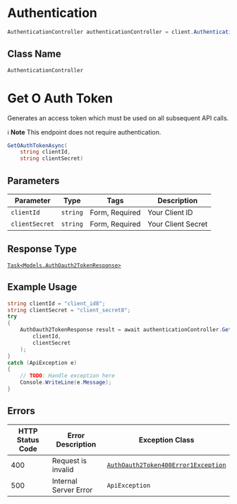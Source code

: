 # Authentication

```csharp
AuthenticationController authenticationController = client.AuthenticationController;
```

## Class Name

`AuthenticationController`


# Get O Auth Token

Generates an access token which must be used on all subsequent API calls.

:information_source: **Note** This endpoint does not require authentication.

```csharp
GetOAuthTokenAsync(
    string clientId,
    string clientSecret)
```

## Parameters

| Parameter | Type | Tags | Description |
|  --- | --- | --- | --- |
| `clientId` | `string` | Form, Required | Your Client ID |
| `clientSecret` | `string` | Form, Required | Your Client Secret |

## Response Type

[`Task<Models.AuthOauth2TokenResponse>`](../../doc/models/auth-oauth-2-token-response.md)

## Example Usage

```csharp
string clientId = "client_id8";
string clientSecret = "client_secret8";
try
{
    AuthOauth2TokenResponse result = await authenticationController.GetOAuthTokenAsync(
        clientId,
        clientSecret
    );
}
catch (ApiException e)
{
    // TODO: Handle exception here
    Console.WriteLine(e.Message);
}
```

## Errors

| HTTP Status Code | Error Description | Exception Class |
|  --- | --- | --- |
| 400 | Request is invalid | [`AuthOauth2Token400Error1Exception`](../../doc/models/auth-oauth-2-token-400-error-1-exception.md) |
| 500 | Internal Server Error | `ApiException` |

